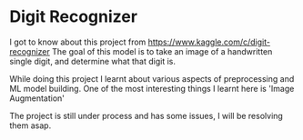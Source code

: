 # Digit Recognizer

I got to know about this project from https://www.kaggle.com/c/digit-recognizer
The goal of this model is to take an image of a handwritten single digit, and determine what that digit is.

While doing this project I learnt about various aspects of preprocessing and ML model building.
One of the most interesting things I learnt here is 'Image Augmentation'

The project is still under process and has some issues, I will be resolving them asap.